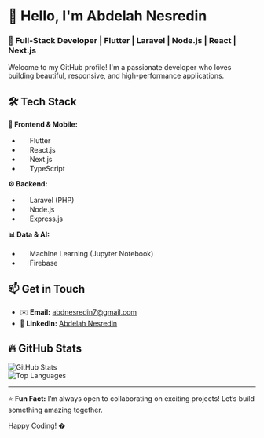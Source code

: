 # 👋 Hello, I'm Abdelah Nesredin  

### 🚀 Full-Stack Developer | Flutter | Laravel | Node.js | React | Next.js  

Welcome to my GitHub profile! I'm a passionate developer who loves building beautiful, responsive, and high-performance applications.  

## 🛠️ Tech Stack  

**📱 Frontend & Mobile:**  
- <img src="https://img.icons8.com/color/48/000000/flutter.png" width="16" height="16" /> Flutter  
- <img src="https://img.icons8.com/color/48/000000/react-native.png" width="16" height="16" /> React.js  
- <img src="https://img.icons8.com/color/48/000000/nextjs.png" width="16" height="16" /> Next.js  
- <img src="https://img.icons8.com/color/48/000000/typescript.png" width="16" height="16" /> TypeScript  

**⚙️ Backend:**  
- <img src="https://img.icons8.com/offices/48/000000/php-logo.png" width="16" height="16" /> Laravel (PHP)  
- <img src="https://img.icons8.com/color/48/000000/nodejs.png" width="16" height="16" /> Node.js  
- <img src="https://img.icons8.com/ios/50/000000/express-js.png" width="16" height="16" /> Express.js  

**📊 Data & AI:**  
- <img src="https://img.icons8.com/color/48/000000/jupyter.png" width="16" height="16" /> Machine Learning (Jupyter Notebook)  
- <img src="https://img.icons8.com/color/48/000000/firebase.png" width="16" height="16" /> Firebase

## 📫 Get in Touch  

- ✉️ **Email:** [abdnesredin7@gmail.com](mailto:abdnesredin7@gmail.com)  
- 💼 **LinkedIn:** [Abdelah Nesredin](https://www.linkedin.com/in/abdelah-nesredin-a6058b318/)  

## 🔥 GitHub Stats  

![GitHub Stats](https://github-readme-stats.vercel.app/api?username=Abdunesr&show_icons=true&theme=radical)  
![Top Languages](https://github-readme-stats.vercel.app/api/top-langs/?username=Abdunesr&layout=compact&theme=radical)  

---  

⭐️ **Fun Fact:** I’m always open to collaborating on exciting projects! Let’s build something amazing together.  

Happy Coding! �  
